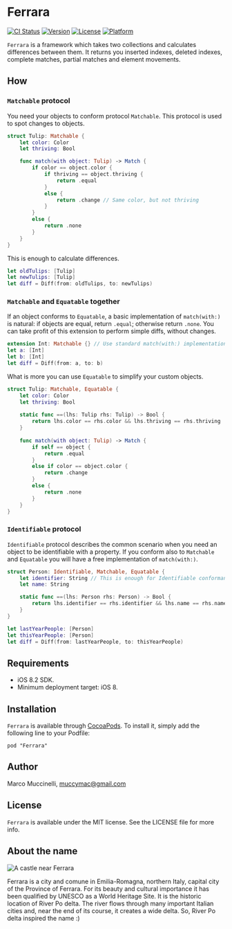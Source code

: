 # Ferrara

[![CI Status](http://img.shields.io/travis/muccy/Ferrara.svg?style=flat)](https://travis-ci.org/muccy/Ferrara)
[![Version](https://img.shields.io/cocoapods/v/Ferrara.svg?style=flat)](http://cocoadocs.org/docsets/Ferrara)
[![License](https://img.shields.io/cocoapods/l/Ferrara.svg?style=flat)](http://cocoadocs.org/docsets/Ferrara)
[![Platform](https://img.shields.io/cocoapods/p/Ferrara.svg?style=flat)](http://cocoadocs.org/docsets/Ferrara)

`Ferrara` is a framework which takes two collections and calculates differences between them. It returns you inserted indexes, deleted indexes, complete matches, partial matches and element movements.

## How

### `Matchable` protocol

You need your objects to conform protocol `Matchable`. This protocol is used to spot changes to objects.

```swift
struct Tulip: Matchable {
    let color: Color
    let thriving: Bool

    func match(with object: Tulip) -> Match {
        if color == object.color {
            if thriving == object.thriving {
                return .equal
            }
            else {
                return .change // Same color, but not thriving
            }
        }
        else {
            return .none
        }
    }
}
```

This is enough to calculate differences.

```swift
let oldTulips: [Tulip]
let newTulips: [Tulip]
let diff = Diff(from: oldTulips, to: newTulips)
```

### `Matchable` and `Equatable` together

If an object conforms to `Equatable`, a basic implementation of `match(with:)` is natural: if objects are equal, return `.equal`; otherwise return `.none`. You can take profit of this extension to perform simple diffs, without changes.

```swift
extension Int: Matchable {} // Use standard match(with:) implementation
let a: [Int]
let b: [Int]
let diff = Diff(from: a, to: b)
```

What is more you can use `Equatable` to simplify your custom objects.

```swift
struct Tulip: Matchable, Equatable {
    let color: Color
    let thriving: Bool
    
    static func ==(lhs: Tulip rhs: Tulip) -> Bool {
        return lhs.color == rhs.color && lhs.thriving == rhs.thriving
    }
    
    func match(with object: Tulip) -> Match {
        if self == object {
            return .equal
        }
        else if color == object.color {
            return .change
        }
        else {
            return .none
        }
    }
}
```

### `Identifiable` protocol

`Identifiable` protocol describes the common scenario when you need an object to be identifiable with a property. If you conform also to `Matchable` and `Equatable` you will have a free implementation of `match(with:)`.

```swift
struct Person: Identifiable, Matchable, Equatable {
    let identifier: String // This is enough for Identifiable conformance
    let name: String

    static func ==(lhs: Person rhs: Person) -> Bool {
        return lhs.identifier == rhs.identifier && lhs.name == rhs.name
    }
}

let lastYearPeople: [Person]
let thisYearPeople: [Person]
let diff = Diff(from: lastYearPeople, to: thisYearPeople)
```

## Requirements

* iOS 8.2 SDK.
* Minimum deployment target: iOS 8.

## Installation

`Ferrara` is available through [CocoaPods](http://cocoapods.org). To install
it, simply add the following line to your Podfile:

    pod "Ferrara"
	
## Author

Marco Muccinelli, muccymac@gmail.com

## License

`Ferrara` is available under the MIT license. See the LICENSE file for more info.

## About the name

![A castle near Ferrara](http://i.imgur.com/6NiEoLc.jpg)

Ferrara is a city and comune in Emilia-Romagna, northern Italy, capital city of the Province of Ferrara. For its beauty and cultural importance it has been qualified by UNESCO as a World Heritage Site. It is the historic location of River Po delta. The river flows through many important Italian cities and, near the end of its course, it creates a wide delta. So, River Po delta inspired the name :) 